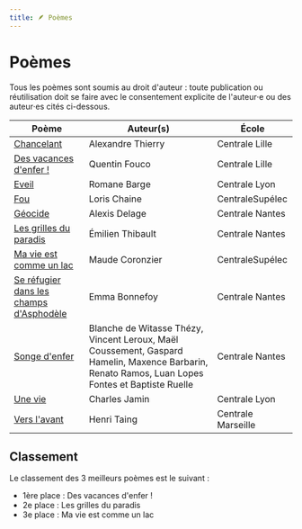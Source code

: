 ```yaml
---
title: 🪶 Poèmes
---
```


# Poèmes

<head>
    <meta name="robots" content="noindex" />
</head>

Tous les poèmes sont soumis au droit d'auteur : toute publication ou
réutilisation doit se faire avec le consentement explicite de l'auteur‧e ou
des auteur‧es cités ci-dessous.

| Poème | Auteur(s) | École |
| -- | -- | -- |
| [Chancelant](https://drive.google.com/file/d/1Z7KY3JKsQe45U3EEC8k3j9iZQkyRJLV-/view?usp=share_link)  | Alexandre Thierry | Centrale Lille |
| [Des vacances d'enfer !](https://drive.google.com/file/d/1UIWulK6bMdjCaPxvcLntLtiKG7xpMepV/view?usp=share_link)  | Quentin Fouco | Centrale Lille |
| [Eveil](https://drive.google.com/file/d/1HsBLce2MAMGi8EahRd5lnp6CoRruh0bV/view?usp=share_link)  | Romane Barge | Centrale Lyon |
| [Fou](https://drive.google.com/file/d/1pwlmj7Nf2bOJbE9pHhPl-TSxSmOumYbp/view?usp=share_link)  | Loris Chaine | CentraleSupélec |
| [Géocide](https://drive.google.com/file/d/1sRwlE6u8f9HfzmAITL2DGs2R6uQAyUrq/view?usp=share_link)  | Alexis Delage | Centrale Nantes |
| [Les grilles du paradis](https://drive.google.com/file/d/1pJXjr3hl_Cl-BtSiXXvcp_gRXNzg-A1K/view?usp=share_link) | Émilien Thibault | Centrale Nantes |
| [Ma vie est comme un lac](https://drive.google.com/file/d/1M9zF9zk_n_XqnfzUevxjwFb2dLaqvPNv/view?usp=sharing)  | Maude Coronzier | CentraleSupélec |
| [Se réfugier dans les champs d'Asphodèle](https://drive.google.com/file/d/1RTVEqS7GJ3x513PsgJbRu8wGU_iQbBuI/view?usp=share_link)  | Emma Bonnefoy | Centrale Nantes |
| [Songe d'enfer](https://drive.google.com/file/d/1S9oroD8QSYMNVOuXfXGr8CgWHgvopvFm/view?usp=share_link)  | Blanche de Witasse Thézy, Vincent Leroux, Maël Coussement, Gaspard Hamelin, Maxence Barbarin, Renato Ramos, Luan Lopes Fontes et Baptiste Ruelle | Centrale Nantes |
| [Une vie](https://drive.google.com/file/d/1spaISIrq6uek4BRQ-UTEeRW7nEUr05Vf/view?usp=share_link)  | Charles Jamin | Centrale Lyon |
| [Vers l'avant](https://drive.google.com/file/d/1qOG8IjYyhFlVOCfLdQSUzHG9VXYbObQS/view?usp=share_link) | Henri Taing | Centrale Marseille |

## Classement

Le classement des 3 meilleurs poèmes est le suivant :
* 1ère place : Des vacances d'enfer !
* 2e place : Les grilles du paradis
* 3e place : Ma vie est comme un lac